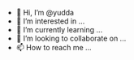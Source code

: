 - 👋 Hi, I’m @yudda
- 👀 I’m interested in ...
- 🌱 I’m currently learning ...
- 💞️ I’m looking to collaborate on ...
- 📫 How to reach me ...

<!---
yudda/yudda is a ✨ special ✨ repository because its `README.md` (this file) appears on your GitHub profile.
You can click the Preview link to take a look at your changes.
--->
